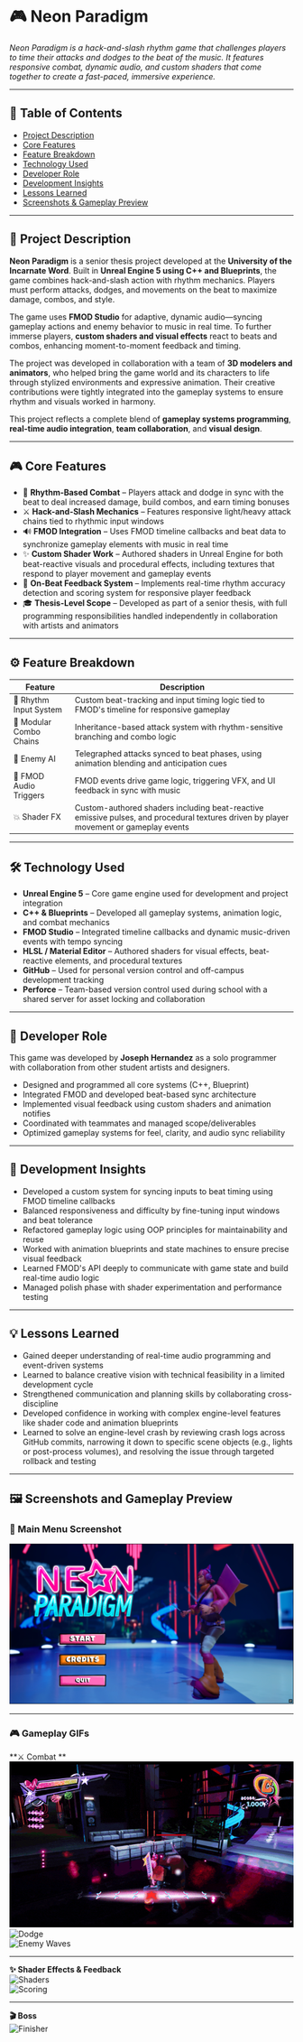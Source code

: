 # 🎮 Neon Paradigm

*Neon Paradigm is a hack-and-slash rhythm game that challenges players to time their attacks and dodges to the beat of the music. It features responsive combat, dynamic audio, and custom shaders that come together to create a fast-paced, immersive experience.*

---

## 📑 Table of Contents

- [Project Description](#-project-description)  
- [Core Features](#-core-features)  
- [Feature Breakdown](#-feature-breakdown)  
- [Technology Used](#-technology-used)  
- [Developer Role](#-developer-role)  
- [Development Insights](#-development-insights)  
- [Lessons Learned](#-lessons-learned)  
- [Screenshots & Gameplay Preview](#-screenshots-and-gameplay-preview)  

---

## 📌 Project Description

**Neon Paradigm** is a senior thesis project developed at the **University of the Incarnate Word**. Built in **Unreal Engine 5 using C++ and Blueprints**, the game combines hack-and-slash action with rhythm mechanics. Players must perform attacks, dodges, and movements on the beat to maximize damage, combos, and style.

The game uses **FMOD Studio** for adaptive, dynamic audio—syncing gameplay actions and enemy behavior to music in real time. To further immerse players, **custom shaders and visual effects** react to beats and combos, enhancing moment-to-moment feedback and timing.

The project was developed in collaboration with a team of **3D modelers and animators**, who helped bring the game world and its characters to life through stylized environments and expressive animation. Their creative contributions were tightly integrated into the gameplay systems to ensure rhythm and visuals worked in harmony.

This project reflects a complete blend of **gameplay systems programming**, **real-time audio integration**, **team collaboration**, and **visual design**.

---

## 🎮 Core Features

- 🎵 **Rhythm-Based Combat** – Players attack and dodge in sync with the beat to deal increased damage, build combos, and earn timing bonuses  
- ⚔️ **Hack-and-Slash Mechanics** – Features responsive light/heavy attack chains tied to rhythmic input windows  
- 🔊 **FMOD Integration** – Uses FMOD timeline callbacks and beat data to synchronize gameplay elements with music in real time  
- ✨ **Custom Shader Work** – Authored shaders in Unreal Engine for both beat-reactive visuals and procedural effects, including textures that respond to player movement and gameplay events  
- 🧠 **On-Beat Feedback System** – Implements real-time rhythm accuracy detection and scoring system for responsive player feedback  
- 🎓 **Thesis-Level Scope** – Developed as part of a senior thesis, with full programming responsibilities handled independently in collaboration with artists and animators

---

## ⚙️ Feature Breakdown

| Feature                | Description                                                                                  |
|------------------------|----------------------------------------------------------------------------------------------|
| 🎯 Rhythm Input System | Custom beat-tracking and input timing logic tied to FMOD's timeline for responsive gameplay |
| 🧱 Modular Combo Chains| Inheritance-based attack system with rhythm-sensitive branching and combo logic             |
| 🧠 Enemy AI            | Telegraphed attacks synced to beat phases, using animation blending and anticipation cues   |
| 🔄 FMOD Audio Triggers | FMOD events drive game logic, triggering VFX, and UI feedback in sync with music |
| 💥 Shader FX           | Custom-authored shaders including beat-reactive emissive pulses, and procedural textures driven by player movement or gameplay events |

---

## 🛠️ Technology Used

- **Unreal Engine 5** – Core game engine used for development and project integration  
- **C++ & Blueprints** – Developed all gameplay systems, animation logic, and combat mechanics  
- **FMOD Studio** – Integrated timeline callbacks and dynamic music-driven events with tempo syncing  
- **HLSL / Material Editor** – Authored shaders for visual effects, beat-reactive elements, and procedural textures  
- **GitHub** – Used for personal version control and off-campus development tracking  
- **Perforce** – Team-based version control used during school with a shared server for asset locking and collaboration  

---

## 👤 Developer Role

This game was developed by **Joseph Hernandez** as a solo programmer with collaboration from other student artists and designers.

- Designed and programmed all core systems (C++, Blueprint)  
- Integrated FMOD and developed beat-based sync architecture  
- Implemented visual feedback using custom shaders and animation notifies  
- Coordinated with teammates and managed scope/deliverables  
- Optimized gameplay systems for feel, clarity, and audio sync reliability

---

## 🧠 Development Insights

- Developed a custom system for syncing inputs to beat timing using FMOD timeline callbacks  
- Balanced responsiveness and difficulty by fine-tuning input windows and beat tolerance  
- Refactored gameplay logic using OOP principles for maintainability and reuse  
- Worked with animation blueprints and state machines to ensure precise visual feedback  
- Learned FMOD's API deeply to communicate with game state and build real-time audio logic  
- Managed polish phase with shader experimentation and performance testing

---

## 💡 Lessons Learned

- Gained deeper understanding of real-time audio programming and event-driven systems  
- Learned to balance creative vision with technical feasibility in a limited development cycle  
- Strengthened communication and planning skills by collaborating cross-discipline  
- Developed confidence in working with complex engine-level features like shader code and animation blueprints
- Learned to solve an engine-level crash by reviewing crash logs across GitHub commits, narrowing it down to specific scene objects (e.g., lights or post-process volumes), and resolving the issue through targeted rollback and testing  

---

## 🖼️ Screenshots and Gameplay Preview

### 📸 Main Menu Screenshot  
![Main Menu](RepoAssets/NeonParadigm_MainMenu.png)

---

### 🎮 Gameplay GIFs

**⚔️ Combat **  
![Combat](RepoAssets/NeonP_Combat1.gif)  
![Dodge](RepoAssets/NeonP_Combat2.gif)  
![Enemy Waves](RepoAssets/NeonP_Combat3.gif)  

---

**✨ Shader Effects & Feedback**  
![Shaders](RepoAssets/NeonP_Shader1.gif)  
![Scoring](RepoAssets/NeonP_Shader2.gif)  

---

**🎬 Boss**  
![Finisher](RepoAssets/NeonP_Boss.gif)


